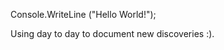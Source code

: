 Console.WriteLine ("Hello World!");

Using day to day to document new discoveries :).

<!---
Emerss/Emerss is a ✨ special ✨ repository because its `README.md` (this file) appears on your GitHub profile.
You can click the Preview link to take a look at your changes
--->
